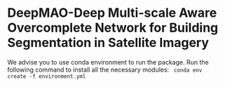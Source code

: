 # DeepMAO-Deep Multi-scale Aware Overcomplete Network for Building Segmentation in Satellite Imagery
We advise you to use conda environment to run the package. Run the following command to install all the necessary modules:
<code>
conda env create -f environment.yml
</code>
